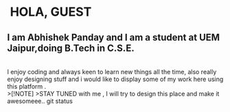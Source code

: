 <h1>&#160HOLA, GUEST</h1>
<h2>I am Abhishek Panday and I am a student at UEM Jaipur,doing B.Tech in C.S.E.</h2><br>
I enjoy coding and always keen to learn new things all the time,
also really enjoy designing stuff and i would like to display some of my work here using this platform .<br>
>[!NOTE]
>STAY TUNED with me , I will try to design this place and make it awesomeee..
git status
